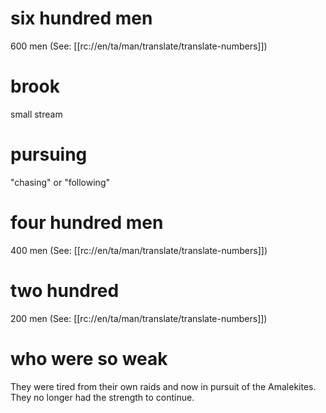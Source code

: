 # six hundred men

600 men (See: [[rc://en/ta/man/translate/translate-numbers]])

# brook

small stream

# pursuing

"chasing" or "following"

# four hundred men

400 men (See: [[rc://en/ta/man/translate/translate-numbers]])

# two hundred

200 men (See: [[rc://en/ta/man/translate/translate-numbers]])

# who were so weak

They were tired from their own raids and now in pursuit of the Amalekites. They no longer had the strength to continue.